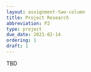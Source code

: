 ```yaml
---
layout: assignment-two-column
title: Project Research
abbreviation: P2
type: project
due_date: 2021-02-14
ordering: 1 
draft: 1
---
```


TBD